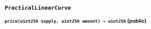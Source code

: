 ## `PracticalLinearCurve`






### `price(uint256 supply, uint256 amount) → uint256` (public)






